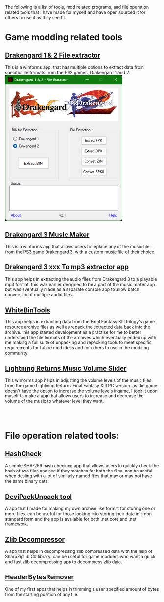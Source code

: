 The following is a list of tools, mod related programs, and file operation related tools that I have made for myself and have open sourced it for others to use it as they see fit. 
<br>
# Game modding related tools
## [Drakengard 1 & 2 File extractor](https://github.com/Surihix/Drakengard1and2Extractor)
This is a winforms app, that has multiple options to extract data from specific file formats from the PS2 games, Drakengard 1 and 2.
![Iamge text](website_images\D1&2ExtractorApp.png)

## [Drakengard 3 Music Maker](https://github.com/Surihix/Drakengard3MusicMaker)
This is a winforms app that allows users to replace any of the music file from the PS3 game Drakengard 3, with a custom music file of their choice. 

## [Drakengard 3 xxx To mp3 extractor app](https://github.com/Surihix/Drakengard3xxxToMp3)
This app helps in extracting the audio files from Drakengard 3 to a playable mp3 format. this was earlier designed to be a part of the music maker app but was eventually made as a separate console app to allow batch conversion of multiple audio files.

## [WhiteBinTools](https://github.com/Surihix/WhiteBinTools)
This app helps in extracting data from the Final Fantasy XIII trilogy's game resource archive files as well as repack the extracted data back into the archive. this app started development as a practise for me to better understand the file formats of the archives which eventually ended up with me making a full suite of unpacking and repacking tools to meet specific requirements for future mod ideas and for others to use in the modding community. 

## [Lightning Returns Music Volume Slider](https://github.com/Surihix/LRMusicVolumeSlider)
This winforms app helps in adjusting the volume levels of the music files from the game Lightning Returns Final Fantasy XIII PC version. as the game doesn't have the option to increase the volume levels ingame, I took it upon myself to make a app that allows users to increase and decrease the volume of the music to whatever level they want. 

<br><br>
# File operation related tools:
## [HashCheck](https://github.com/Surihix/HashCheck)
A simple SHA-256 hash checking app that allows users to quickly check the hash of two files and see if they matches for both the files. can be useful when dealing with a lot of similarly named files that may or may not have the same binary data.

## [DeviPackUnpack tool](https://github.com/Surihix/DeviPackUnpackTool)
A app that I made for making my own archive like format for storing one or more files. can be useful for those looking into storing their data in a non standard form and the app is available for both .net core and .net framework. 

## [Zlib Decompressor](https://github.com/Surihix/ZLIB_decompressor)
A app that helps in decompressing zlib compressed data with the help of SharpZipLib C# library. can be useful for game modders who want a quick and fast zlib decompressing app to decompress zlib data.

## [HeaderBytesRemover](https://github.com/Surihix/HeaderBytesRemover)
One of my first apps that helps in trimming a user specified amount of bytes from the starting position of any file. 
